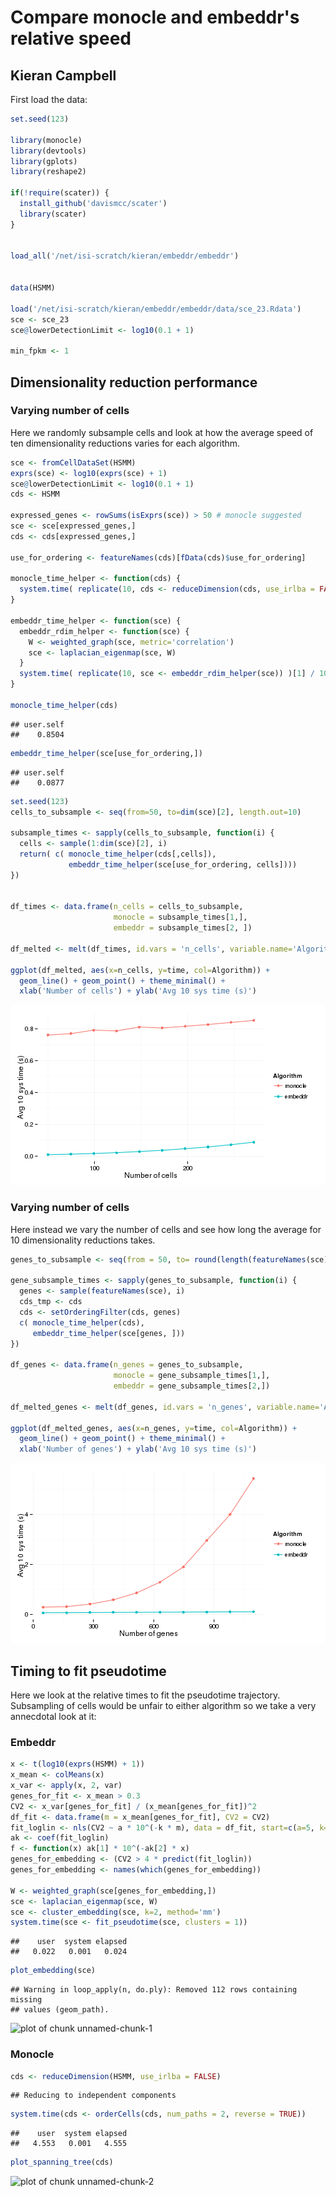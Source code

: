 # Compare monocle and embeddr's relative speed
## Kieran Campbell 

First load the data:


```r
set.seed(123)

library(monocle)
library(devtools)
library(gplots)
library(reshape2)

if(!require(scater)) {
  install_github('davismcc/scater')
  library(scater)
}


load_all('/net/isi-scratch/kieran/embeddr/embeddr')


data(HSMM)

load('/net/isi-scratch/kieran/embeddr/embeddr/data/sce_23.Rdata')
sce <- sce_23
sce@lowerDetectionLimit <- log10(0.1 + 1)

min_fpkm <- 1
```

## Dimensionality reduction performance

### Varying number of cells 
Here we randomly subsample cells and look at how the average speed of ten
dimensionality reductions varies for each algorithm. 


```r
sce <- fromCellDataSet(HSMM)
exprs(sce) <- log10(exprs(sce) + 1)
sce@lowerDetectionLimit <- log10(0.1 + 1)
cds <- HSMM

expressed_genes <- rowSums(isExprs(sce)) > 50 # monocle suggested
sce <- sce[expressed_genes,]
cds <- cds[expressed_genes,]

use_for_ordering <- featureNames(cds)[fData(cds)$use_for_ordering]

monocle_time_helper <- function(cds) {
  system.time( replicate(10, cds <- reduceDimension(cds, use_irlba = FALSE)) )[1] / 10
}

embeddr_time_helper <- function(sce) {
  embeddr_rdim_helper <- function(sce) {
    W <- weighted_graph(sce, metric='correlation')
    sce <- laplacian_eigenmap(sce, W)
  }
  system.time( replicate(10, sce <- embeddr_rdim_helper(sce)) )[1] / 10
}

monocle_time_helper(cds)
```

```
## user.self 
##    0.8504
```

```r
embeddr_time_helper(sce[use_for_ordering,])
```

```
## user.self 
##    0.0877
```

```r
set.seed(123)
cells_to_subsample <- seq(from=50, to=dim(sce)[2], length.out=10)

subsample_times <- sapply(cells_to_subsample, function(i) {
  cells <- sample(1:dim(sce)[2], i)
  return( c( monocle_time_helper(cds[,cells]),
             embeddr_time_helper(sce[use_for_ordering, cells])))
})


df_times <- data.frame(n_cells = cells_to_subsample,
                       monocle = subsample_times[1,],
                       embeddr = subsample_times[2, ])

df_melted <- melt(df_times, id.vars = 'n_cells', variable.name='Algorithm', value.name='time')

ggplot(df_melted, aes(x=n_cells, y=time, col=Algorithm)) + 
  geom_line() + geom_point() + theme_minimal() +
  xlab('Number of cells') + ylab('Avg 10 sys time (s)') 
```

![plot of chunk compare-times](figure/compare-times-1.png) 

### Varying number of cells
Here instead we vary the number of cells and see how long the average for 10 dimensionality
reductions takes.


```r
genes_to_subsample <- seq(from = 50, to= round(length(featureNames(sce)) / 10 ), length.out=10)

gene_subsample_times <- sapply(genes_to_subsample, function(i) {
  genes <- sample(featureNames(sce), i)
  cds_tmp <- cds
  cds <- setOrderingFilter(cds, genes)
  c( monocle_time_helper(cds),
     embeddr_time_helper(sce[genes, ]))
})

df_genes <- data.frame(n_genes = genes_to_subsample,
                       monocle = gene_subsample_times[1,],
                       embeddr = gene_subsample_times[2,])

df_melted_genes <- melt(df_genes, id.vars = 'n_genes', variable.name='Algorithm', value.name='time')

ggplot(df_melted_genes, aes(x=n_genes, y=time, col=Algorithm)) + 
  geom_line() + geom_point() + theme_minimal() +
  xlab('Number of genes') + ylab('Avg 10 sys time (s)') 
```

![plot of chunk compare-genes](figure/compare-genes-1.png) 

## Timing to fit pseudotime 

Here we look at the relative times to fit the pseudotime trajectory. Subsampling of cells would be unfair
to either algorithm so we take a very annecdotal look at it:



### Embeddr


```r
x <- t(log10(exprs(HSMM) + 1))
x_mean <- colMeans(x)
x_var <- apply(x, 2, var)
genes_for_fit <- x_mean > 0.3
CV2 <- x_var[genes_for_fit] / (x_mean[genes_for_fit])^2
df_fit <- data.frame(m = x_mean[genes_for_fit], CV2 = CV2)
fit_loglin <- nls(CV2 ~ a * 10^(-k * m), data = df_fit, start=c(a=5, k=1)) 
ak <- coef(fit_loglin)
f <- function(x) ak[1] * 10^(-ak[2] * x) 
genes_for_embedding <- (CV2 > 4 * predict(fit_loglin))
genes_for_embedding <- names(which(genes_for_embedding))

W <- weighted_graph(sce[genes_for_embedding,])
sce <- laplacian_eigenmap(sce, W)
sce <- cluster_embedding(sce, k=2, method='mm')
system.time(sce <- fit_pseudotime(sce, clusters = 1))
```

```
##    user  system elapsed 
##   0.022   0.001   0.024
```

```r
plot_embedding(sce)
```

```
## Warning in loop_apply(n, do.ply): Removed 112 rows containing missing
## values (geom_path).
```

![plot of chunk unnamed-chunk-1](figure/unnamed-chunk-1-1.png) 

### Monocle


```r
cds <- reduceDimension(HSMM, use_irlba = FALSE)
```

```
## Reducing to independent components
```

```r
system.time(cds <- orderCells(cds, num_paths = 2, reverse = TRUE))
```

```
##    user  system elapsed 
##   4.553   0.001   4.555
```

```r
plot_spanning_tree(cds)
```

![plot of chunk unnamed-chunk-2](figure/unnamed-chunk-2-1.png) 

